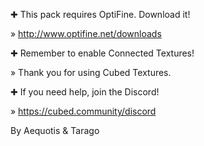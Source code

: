 ✚ This pack requires OptiFine. Download it!

  » http://www.optifine.net/downloads


✚ Remember to enable Connected Textures!

  » Thank you for using Cubed Textures.

  
✚ If you need help, join the Discord!

  » https://cubed.community/discord
  
  
  
  
By Aequotis & Tarago
  

